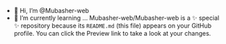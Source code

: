 - 👋 Hi, I’m @Mubasher-web
- 🌱 I’m currently learning ...
Mubasher-web/Mubasher-web is a ✨ special ✨ repository because its `README.md` (this file) appears on your GitHub profile.
You can click the Preview link to take a look at your changes.
